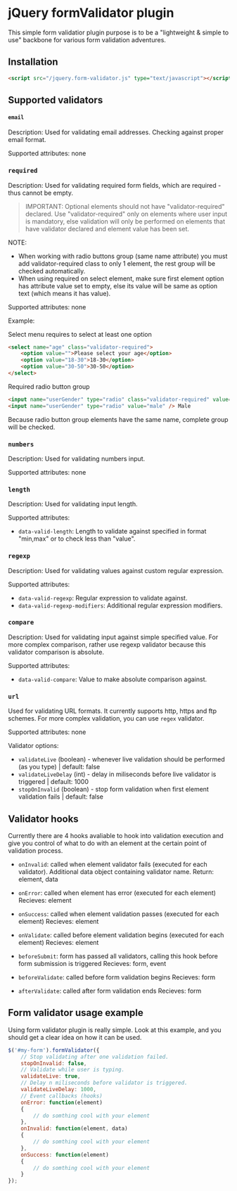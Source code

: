 jQuery formValidator plugin
=========================================
This simple form validatior plugin purpose is to be a "lightweight & simple to use" backbone for
various form validation adventures.

## Installation

```html
<script src="/jquery.form-validator.js" type="text/javascript"></script>
```

## Supported validators

#### `email`
Description: Used for validating email addresses. Checking against proper email format.

Supported attributes: none

### `required`
Description: Used for validating required form fields, which are required - thus cannot be empty.

> IMPORTANT: Optional elements should not have "validator-required" declared. Use "validator-required" only on elements
where user input is mandatory, else validation will only be performed on elements that have validator declared and element
value has been set.

NOTE:
 * When working with radio buttons group (same name attribute) you must add validator-required class to only 1 element,
    the rest group will be checked automatically.
 * When using required on select element, make sure first element option has attribute value set to empty, else its value
will be same as option text (which means it has value).

Supported attributes: none

Example:

Select menu requires to select at least one option

```html
<select name="age" class="validator-required">
    <option value="">Please select your age</option>
    <option value="18-30">18-30</option>
    <option value="30-50">30-50</option>
</select>
```

Required radio button group
```html
<input name="userGender" type="radio" class="validator-required" value="female" /> Female
<input name="userGender" type="radio" value="male" /> Male
```
Because radio button group elements have the same name, complete group will be checked.

### `numbers`
Description: Used for validating numbers input.

Supported attributes: none

### `length`
Description: Used for validating input length.

Supported attributes:
- `data-valid-length`: Length to validate against specified in format "min,max" or to check less than "value".

### `regexp`
Description: Used for validating values against custom regular expression.

Supported attributes:
- `data-valid-regexp`: Regular expression to validate against.
- `data-valid-regexp-modifiers`: Additional regular expression modifiers.

### `compare`
Description: Used for validating input against simple specified value. For more complex comparison, rather
use regexp validator because this validator comparison is absolute.

Supported attributes:
- `data-valid-compare`: Value to make absolute comparison against.

### `url`
Used for validating URL formats. It currently supports http, https and ftp schemes.
For more complex validation, you can use `regex` validator.

Supported attributes: none

Validator options:
- `validateLive` (boolean) - whenever live validation should be performed (as you type) | default: false
- `validateLiveDelay` (int) - delay in miliseconds before live validator is triggered | default: 1000
- `stopOnInvalid` (boolean) - stop form validation when first element validation fails | default: false

## Validator hooks

Currently there are 4 hooks avaliable to hook into validation execution and give you control
of what to do with an element at the certain point of validation process.

- `onInvalid`: called when element validator fails (executed for each validator). Additional data object containing validator name.
    Return: element, data
- `onError`: called when element has error (executed for each element)
    Recieves: element
- `onSuccess`: called when element validation passes (executed for each element)
    Recieves: element
- `onValidate`: called before element validation begins (executed for each element)
  Recieves: element

- `beforeSubmit`: form has passed all validators, calling this hook before form submission is triggered
    Recieves: form, event
- `beforeValidate`: called before form validation begins
    Recieves: form
- `afterValidate`: called after form validation ends
    Recieves: form


## Form validator usage example
Using form validator plugin is really simple. Look at this example, and you should get a clear idea on how it can be used.

```js
$('#my-form').formValidator({
    // Stop validating after one validation failed.
    stopOnInvalid: false,
    // Validate while user is typing.
    validateLive: true,
    // Delay n miliseconds before validator is triggered.
    validateLiveDelay: 1000,
    // Event callbacks (hooks)
    onError: function(element)
    {
        // do somthing cool with your element
    },
    onInvalid: function(element, data)
    {
        // do somthing cool with your element
    },
    onSuccess: function(element)
    {
        // do somthing cool with your element
    }
});
```


